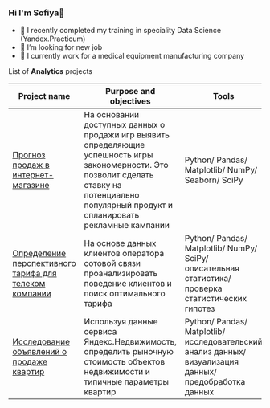### Hi I'm Sofiya👋
- 🌱 I recently completed my training in speciality Data Science (Yandex.Practicum) 
- 🤔 I’m looking for new job
- 🔭 I currently work for a medical equipment manufacturing company


List of **Analytics** projects

Project name | Purpose and objectives | Tools |
------------ | ------------- | ------------- |
[Прогноз продаж в интернет-магазине](https://github.com/SigmaNoonki/success_of_game) | На основании доступных данных о продажи игр выявить определяющие успешность игры закономерности. Это позволит сделать ставку на потенциально популярный продукт и спланировать рекламные кампании | Python/ Pandas/ Matplotlib/ NumPy/ Seaborn/ SciPy |
[Определение перспективного тарифа для телеком компании](https://github.com/SigmaNoonki/Determination_of-_tariff-for_telecom-) | На основе данных клиентов оператора сотовой связи проанализировать поведение клиентов и поиск оптимального тарифа | Python/ Pandas/ Matplotlib/ NumPy/ SciPy/ описательная статистика/ проверка статистических гипотез |
[Исследование объявлений о продаже квартир](https://github.com/SigmaNoonki/Research_of_ads_sale_apartments) | Используя данные сервиса Яндекс.Недвижимость, определить рыночную стоимость объектов недвижимости и типичные параметры квартир | Python/ Pandas/ Matplotlib/ исследовательский анализ данных/ визуализация данных/ предобработка данных |


<!--
**SigmaNoonki/SigmaNoonki** is a ✨ _special_ ✨ repository because its `README.md` (this file) appears on your GitHub profile.

Here are some ideas to get you started:

- 🔭 I’m currently working on ...
- 🌱 I’m currently learning ...
- 👯 I’m looking to collaborate on ...
- 🤔 I’m looking for help with ...
- 💬 Ask me about ...
- 📫 How to reach me: ...
- 😄 Pronouns: ...
- ⚡ Fun fact: ...
-->
